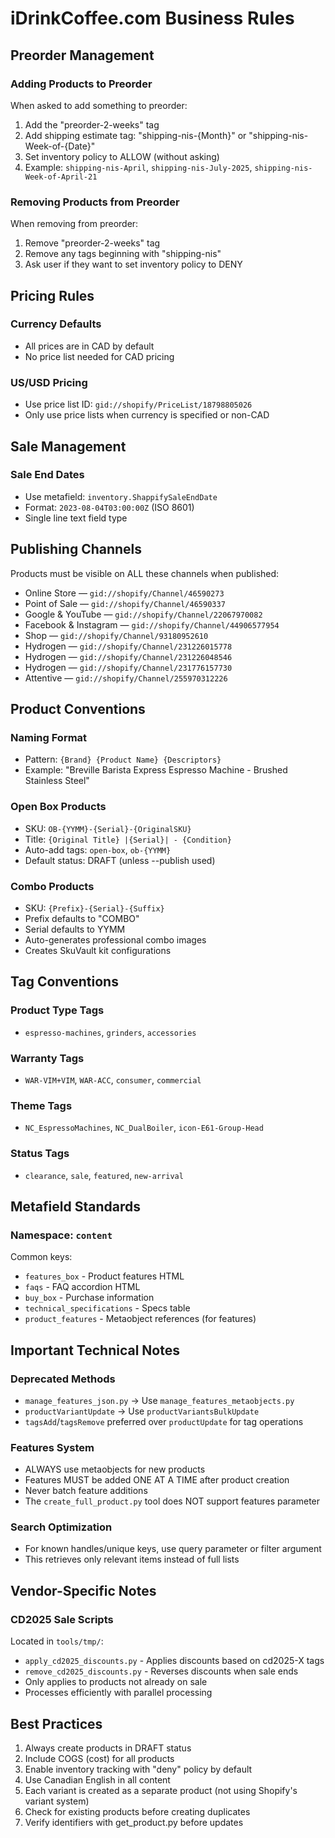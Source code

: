 # iDrinkCoffee.com Business Rules

## Preorder Management

### Adding Products to Preorder
When asked to add something to preorder:
1. Add the "preorder-2-weeks" tag
2. Add shipping estimate tag: "shipping-nis-{Month}" or "shipping-nis-Week-of-{Date}"
3. Set inventory policy to ALLOW (without asking)
4. Example: `shipping-nis-April`, `shipping-nis-July-2025`, `shipping-nis-Week-of-April-21`

### Removing Products from Preorder
When removing from preorder:
1. Remove "preorder-2-weeks" tag
2. Remove any tags beginning with "shipping-nis"
3. Ask user if they want to set inventory policy to DENY

## Pricing Rules

### Currency Defaults
- All prices are in CAD by default
- No price list needed for CAD pricing

### US/USD Pricing
- Use price list ID: `gid://shopify/PriceList/18798805026`
- Only use price lists when currency is specified or non-CAD

## Sale Management

### Sale End Dates
- Use metafield: `inventory.ShappifySaleEndDate`
- Format: `2023-08-04T03:00:00Z` (ISO 8601)
- Single line text field type

## Publishing Channels
Products must be visible on ALL these channels when published:
- Online Store — `gid://shopify/Channel/46590273`
- Point of Sale — `gid://shopify/Channel/46590337`
- Google & YouTube — `gid://shopify/Channel/22067970082`
- Facebook & Instagram — `gid://shopify/Channel/44906577954`
- Shop — `gid://shopify/Channel/93180952610`
- Hydrogen — `gid://shopify/Channel/231226015778`
- Hydrogen — `gid://shopify/Channel/231226048546`
- Hydrogen — `gid://shopify/Channel/231776157730`
- Attentive — `gid://shopify/Channel/255970312226`

## Product Conventions

### Naming Format
- Pattern: `{Brand} {Product Name} {Descriptors}`
- Example: "Breville Barista Express Espresso Machine - Brushed Stainless Steel"

### Open Box Products
- SKU: `OB-{YYMM}-{Serial}-{OriginalSKU}`
- Title: `{Original Title} |{Serial}| - {Condition}`
- Auto-add tags: `open-box`, `ob-{YYMM}`
- Default status: DRAFT (unless --publish used)

### Combo Products
- SKU: `{Prefix}-{Serial}-{Suffix}`
- Prefix defaults to "COMBO"
- Serial defaults to YYMM
- Auto-generates professional combo images
- Creates SkuVault kit configurations

## Tag Conventions

### Product Type Tags
- `espresso-machines`, `grinders`, `accessories`

### Warranty Tags
- `WAR-VIM+VIM`, `WAR-ACC`, `consumer`, `commercial`

### Theme Tags
- `NC_EspressoMachines`, `NC_DualBoiler`, `icon-E61-Group-Head`

### Status Tags
- `clearance`, `sale`, `featured`, `new-arrival`

## Metafield Standards

### Namespace: `content`
Common keys:
- `features_box` - Product features HTML
- `faqs` - FAQ accordion HTML
- `buy_box` - Purchase information
- `technical_specifications` - Specs table
- `product_features` - Metaobject references (for features)

## Important Technical Notes

### Deprecated Methods
- `manage_features_json.py` → Use `manage_features_metaobjects.py`
- `productVariantUpdate` → Use `productVariantsBulkUpdate`
- `tagsAdd`/`tagsRemove` preferred over `productUpdate` for tag operations

### Features System
- ALWAYS use metaobjects for new products
- Features MUST be added ONE AT A TIME after product creation
- Never batch feature additions
- The `create_full_product.py` tool does NOT support features parameter

### Search Optimization
- For known handles/unique keys, use query parameter or filter argument
- This retrieves only relevant items instead of full lists

## Vendor-Specific Notes

### CD2025 Sale Scripts
Located in `tools/tmp/`:
- `apply_cd2025_discounts.py` - Applies discounts based on cd2025-X tags
- `remove_cd2025_discounts.py` - Reverses discounts when sale ends
- Only applies to products not already on sale
- Processes efficiently with parallel processing

## Best Practices

1. Always create products in DRAFT status
2. Include COGS (cost) for all products
3. Enable inventory tracking with "deny" policy by default
4. Use Canadian English in all content
5. Each variant is created as a separate product (not using Shopify's variant system)
6. Check for existing products before creating duplicates
7. Verify identifiers with get_product.py before updates